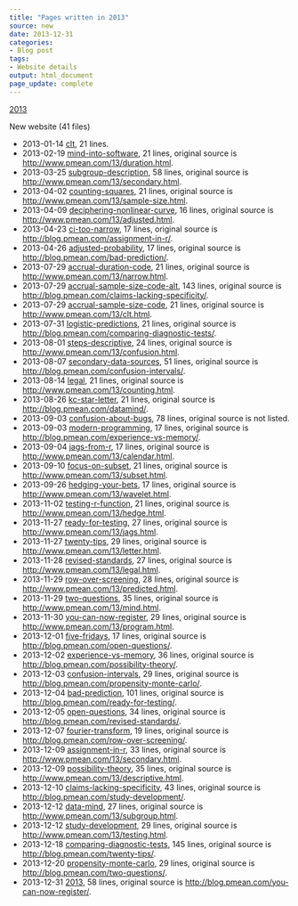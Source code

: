 ```yaml
---
title: "Pages written in 2013"
source: new
date: 2013-12-31
categories:
- Blog post
tags:
- Website details
output: html_document
page_update: complete
---
```

 
[2013](http://new.pmean.com/2013/)
 
New website (41 files)
 
+ 2013-01-14 [clt](http://new.pmean.com/clt/),  21 lines.  
+ 2013-02-19 [mind-into-software](http://new.pmean.com/mind-into-software/),  21 lines, original source is http://www.pmean.com/13/duration.html.  
+ 2013-03-25 [subgroup-description](http://new.pmean.com/subgroup-description/),  58 lines, original source is http://www.pmean.com/13/secondary.html.  
+ 2013-04-02 [counting-squares](http://new.pmean.com/counting-squares/),  21 lines, original source is http://www.pmean.com/13/sample-size.html.  
+ 2013-04-09 [deciphering-nonlinear-curve](http://new.pmean.com/deciphering-nonlinear-curve/),  16 lines, original source is http://www.pmean.com/13/adjusted.html.  
+ 2013-04-23 [ci-too-narrow](http://new.pmean.com/ci-too-narrow/),  17 lines, original source is http://blog.pmean.com/assignment-in-r/.  
+ 2013-04-26 [adjusted-probability](http://new.pmean.com/adjusted-probability/),  17 lines, original source is http://blog.pmean.com/bad-prediction/.  
+ 2013-07-29 [accrual-duration-code](http://new.pmean.com/accrual-duration-code/),  21 lines, original source is http://www.pmean.com/13/narrow.html.  
+ 2013-07-29 [accrual-sample-size-code-alt](http://new.pmean.com/accrual-sample-size-code-alt/),  143 lines, original source is http://blog.pmean.com/claims-lacking-specificity/.  
+ 2013-07-29 [accrual-sample-size-code](http://new.pmean.com/accrual-sample-size-code/),  21 lines, original source is http://www.pmean.com/13/clt.html.  
+ 2013-07-31 [logistic-predictions](http://new.pmean.com/logistic-predictions/),  21 lines, original source is http://blog.pmean.com/comparing-diagnostic-tests/.  
+ 2013-08-01 [steps-descriptive](http://new.pmean.com/steps-descriptive/),  24 lines, original source is http://www.pmean.com/13/confusion.html.  
+ 2013-08-07 [secondary-data-sources](http://new.pmean.com/secondary-data-sources/),  51 lines, original source is http://blog.pmean.com/confusion-intervals/.  
+ 2013-08-14 [legal](http://new.pmean.com/legal/),  21 lines, original source is http://www.pmean.com/13/counting.html.  
+ 2013-08-26 [kc-star-letter](http://new.pmean.com/kc-star-letter/),  21 lines, original source is http://blog.pmean.com/datamind/.  
+ 2013-09-03 [confusion-about-bugs](http://new.pmean.com/confusion-about-bugs/),  78 lines, original source is not listed.  
+ 2013-09-03 [modern-programming](http://new.pmean.com/modern-programming/),  17 lines, original source is http://blog.pmean.com/experience-vs-memory/.  
+ 2013-09-04 [jags-from-r](http://new.pmean.com/jags-from-r/),  17 lines, original source is http://www.pmean.com/13/calendar.html.  
+ 2013-09-10 [focus-on-subset](http://new.pmean.com/focus-on-subset/),  21 lines, original source is http://www.pmean.com/13/subset.html.  
+ 2013-09-26 [hedging-your-bets](http://new.pmean.com/hedging-your-bets/),  17 lines, original source is http://www.pmean.com/13/wavelet.html.  
+ 2013-11-02 [testing-r-function](http://new.pmean.com/testing-r-function/),  21 lines, original source is http://www.pmean.com/13/hedge.html.  
+ 2013-11-27 [ready-for-testing](http://new.pmean.com/ready-for-testing/),  27 lines, original source is http://www.pmean.com/13/jags.html.  
+ 2013-11-27 [twenty-tips](http://new.pmean.com/twenty-tips/),  29 lines, original source is http://www.pmean.com/13/letter.html.  
+ 2013-11-28 [revised-standards](http://new.pmean.com/revised-standards/),  27 lines, original source is http://www.pmean.com/13/legal.html.  
+ 2013-11-29 [row-over-screening](http://new.pmean.com/row-over-screening/),  28 lines, original source is http://www.pmean.com/13/predicted.html.  
+ 2013-11-29 [two-questions](http://new.pmean.com/two-questions/),  35 lines, original source is http://www.pmean.com/13/mind.html.  
+ 2013-11-30 [you-can-now-register](http://new.pmean.com/you-can-now-register/),  29 lines, original source is http://www.pmean.com/13/program.html.  
+ 2013-12-01 [five-fridays](http://new.pmean.com/five-fridays/),  17 lines, original source is http://blog.pmean.com/open-questions/.  
+ 2013-12-02 [experience-vs-memory](http://new.pmean.com/experience-vs-memory/),  36 lines, original source is http://blog.pmean.com/possibility-theory/.  
+ 2013-12-03 [confusion-intervals](http://new.pmean.com/confusion-intervals/),  29 lines, original source is http://blog.pmean.com/propensity-monte-carlo/.  
+ 2013-12-04 [bad-prediction](http://new.pmean.com/bad-prediction/),  101 lines, original source is http://blog.pmean.com/ready-for-testing/.  
+ 2013-12-05 [open-questions](http://new.pmean.com/open-questions/),  34 lines, original source is http://blog.pmean.com/revised-standards/.  
+ 2013-12-07 [fourier-transform](http://new.pmean.com/fourier-transform/),  19 lines, original source is http://blog.pmean.com/row-over-screening/.  
+ 2013-12-09 [assignment-in-r](http://new.pmean.com/assignment-in-r/),  33 lines, original source is http://www.pmean.com/13/secondary.html.  
+ 2013-12-09 [possibility-theory](http://new.pmean.com/possibility-theory/),  35 lines, original source is http://www.pmean.com/13/descriptive.html.  
+ 2013-12-10 [claims-lacking-specificity](http://new.pmean.com/claims-lacking-specificity/),  43 lines, original source is http://blog.pmean.com/study-development/.  
+ 2013-12-12 [data-mind](http://new.pmean.com/data-mind/),  27 lines, original source is http://www.pmean.com/13/subgroup.html.  
+ 2013-12-12 [study-development](http://new.pmean.com/study-development/),  29 lines, original source is http://www.pmean.com/13/testing.html.  
+ 2013-12-18 [comparing-diagnostic-tests](http://new.pmean.com/comparing-diagnostic-tests/),  145 lines, original source is http://blog.pmean.com/twenty-tips/.  
+ 2013-12-20 [propensity-monte-carlo](http://new.pmean.com/propensity-monte-carlo/),  29 lines, original source is http://blog.pmean.com/two-questions/.  
+ 2013-12-31 [2013](http://new.pmean.com/2013/),  58 lines, original source is http://blog.pmean.com/you-can-now-register/.
 
